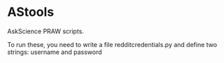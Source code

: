 # AStools
AskScience PRAW scripts.

To run these, you need to write a file redditcredentials.py and define two strings: username and password
